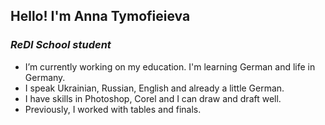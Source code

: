 ## Hello! I'm Anna Tymofieieva

### *ReDI School student*
-  I’m currently working on my education. I'm learning German and life in Germany.
-  I speak Ukrainian, Russian, English and already a little German.
-  I have skills in Photoshop, Corel and I can draw and draft well.
-  Previously, I worked with tables and finals.


<!--
**Anna-Tymofieieva/Anna-Tymofieieva** is a ✨ _special_ ✨ repository because its `README.md` (this file) appears on your GitHub profile.

Here are some ideas to get you started:

- 🔭 I’m currently working on ...
- 🌱 I’m currently learning ...
- 👯 I’m looking to collaborate on ...
- 🤔 I’m looking for help with ...
- 💬 Ask me about ...
- 📫 How to reach me: ...
- 😄 Pronouns: ...
- ⚡ Fun fact: ...
-->
